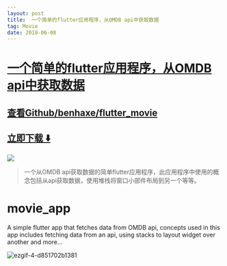 ```yaml
---
layout: post
title:  一个简单的flutter应用程序，从OMDB api中获取数据
tag: Movie
date: 2019-06-08
---
```


# [一个简单的flutter应用程序，从OMDB api中获取数据 ](http://github.com/benhaxe/flutter_movie) 



## [查看Github/benhaxe/flutter_movie](http://github.com/benhaxe/flutter_movie)
## [立即下载 ️⬇️ ](https://codeload.github.com/benhaxe/flutter_movie/zip/master) 


 
![](https://flutterawesome.com/content/images/2018/12/movie_app.jpg)
 
>
> 一个从OMDB api获取数据的简单flutter应用程序，此应用程序中使用的概念包括从api获取数据，使用堆栈将窗口小部件布局到另一个等等。
>

 
# movie_app

A simple flutter app that fetches data from OMDB api, concepts used in this app includes fetching data from an api, using stacks to layout widget over another and more...

![ezgif-4-d851702b1381](https://user-images.githubusercontent.com/29415606/50543888-4cc5ef00-0be4-11e9-8af6-d97c899b0056.gif)

